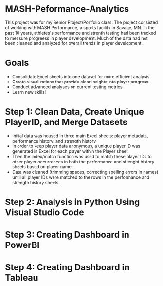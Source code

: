 # MASH-Peformance-Analytics
This project was for my Senior Project/Portfolio class. The project consisted of working with MASH Performance, a sports facility in Savage, MN. In the past 10 years, athletes's performance and strenth testing had been tracked to measure progreess in player development. Much of the data had not been cleaned and analyzed for overall trends in player development.

# Goals
- Consolidate Excel sheets into one dataset for more efficient analysis
- Create visualizations that provide clear insights into player progress
- Conduct advanced analyses on current testing metrics
- Learn new skills!

# Step 1: Clean Data, Create Unique PlayerID, and Merge Datasets
- Initial data was housed in three main Excel sheets: player metadata, performance history, and strength history
- In order to keep player data anonymous, a unique player ID was generated in Excel for each player within the Player sheet
- Then the index/match function was used to match these player IDs to other player occurrences in both the performance and strenght history sheets based on player name
- Data was cleaned (trimming spaces, correcting spelling errors in names) until all player IDs were matched to the rows in the performance and strength history sheets.

# Step 2: Analysis in Python Using Visual Studio Code


# Step 3: Creating Dashboard in PowerBI


# Step 4: Creating Dashboard in Tableau
